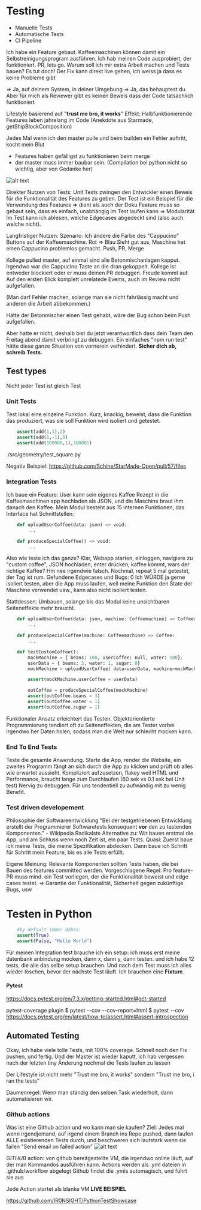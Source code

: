 # Testing
- Manuelle Tests
- Automatische Tests
- CI Pipeline

Ich habe ein Feature gebaut.
Kaffeemaschinen können damit ein Selbstreinigungsprogram ausführen.
Ich hab meinen Code ausprobiert, der funktioniert. PR, lets go.
Warum soll ich mir extra Arbeit machen und Tests bauen? Es tut doch!
Der Fix kann direkt live gehen, ich weiss ja dass es keine Probleme gibt

=> Ja, auf deinem System, in deiner Umgebung
=> Ja, das behauptest du. Aber für mich als Reviewer gibt es keinen Beweis dass der Code tatsächlich funktioniert

Lifestyle basierend auf "__trust me bro, it works__"
Effekt: Halbfunktionierende Features leben jahrelang im Code
(Anekdote aus Starmade, getShipBlockComposition)

Jedes Mal wenn ich den master pulle und beim builden ein Fehler auftritt, kocht mein Blut
- Features haben gefälligst zu funktionieren beim merge
- der master muss immer baubar sein. (Compilation bei python nicht so wichtig, aber von Gedanke her)

![alt text](pushed_fix_try_again.png "Rah")


Direkter Nutzen von Tests:
Unit Tests zwingen den Entwickler einen Beweis für die Funktionalität des Features zu geben.
Der Test ist ein Beispiel für die Verwendung des Features
    => dient als auch der Doku 
Feature muss so gebaut sein, dass es einfach, unabhängig im Test laufen kann => Modularität
Im Test kann ich ablesen, welche Edgecases abgedeckt sind (also auch welche nicht).

Langfristiger Nutzen:
Szenario:
Ich ändere die Farbe des "Cappucino" Buttons auf der Kaffeemaschine.
Rot => Blau
Sieht gut aus, Maschine hat einen Cappucino problemlos gemacht.
Push, PR, Merge

Kollege pulled master, auf einmal sind alle Betonmischanlagen kapput.
Irgendwo war die Cappucino Taste an die dran gekoppelt.
Kollege ist entweder blockiert oder er muss deinen PR debuggen.
Freude kommt auf.
Auf den ersten Blick komplett unrelatede Events, auch im Review nicht aufgefallen.

(Man darf Fehler machen, solange man sie nicht fahrlässig macht und anderen die Arbeit abbekommen.)

Hätte der Betonmischer einen Test gehabt, wäre der Bug schon beim Push aufgefallen.

Aber hatte er nicht, deshalb bist du jetzt verantwortlich dass dein Team den Freitag abend damit verbringt zu debuggen.
Ein einfaches "npm run test" hätte diese ganze Situation von vornerein verhindert.
 __Sicher dich ab, schreib Tests.__

## Test types
Nicht jeder Test ist gleich Test
### Unit Tests
Test lokal eine einzelne Funktion.
Kurz, knackig, beweist, dass die Funktion das produziert, was sie soll
Funktion wird isoliert und getestet.
```py 
    assert(add(1,1),2)
    assert(add(1,-1),0) 
    assert(add(100000,1),100001)
```
./src/geometry/test_square.py

Negativ Beispiel:
https://github.com/Schine/StarMade-Open/pull/57/files

### Integration Tests
Ich baue ein Feature: User kann sein eigenes Kaffee Rezept in die Kaffeemaschinen app hochladen als JSON, und die Maschine braut ihm danach den Kaffee.
Mein Modul besteht aus 15 internen Funktionen, das Interface hat Schnittstellen: 
```py
    def uploadUserCoffee(data: json) => void:
        ...

    def produceSpecialCoffee() => void:
        ...
```
Also wie teste ich das ganze? Klar, Webapp starten, einloggen, navigiere zu "custom coffee", JSON hochladen, enter drücken, kaffee kommt, wars der richtige Kaffee? Hm nee irgendwie falsch.
Nochmal, repeat
5 mal getestet, der Tag ist rum. Gefundene Edgecases und Bugs: 0
Ich WÜRDE ja gerne isoliert testen, aber die App muss laufen, weil meine Funktion den State der Maschine verwendet usw., kann also nicht isoliert testen.

Stattdessen:
Umbauen, solange bis das Modul keine unsichtbaren Seiteneffekte mehr braucht.
```py
    def uploadUserCoffee(data: json, machine: Coffeemachine) => Coffeemachine:
        ...

    def produceSpecialCoffee(machine: Coffeemachine) => Coffee:
        ...

    def testCustomCoffee():
        mockMachine = { beans: 100, userCoffee: null, water: 100};
        userData = { beans: 3, water: 1, sugar: 0}
        mockMachine = uploadUserCoffee( data=userData, machine=mockMachine)

        assert(mockMachine.userCoffee = userData)

        outCoffee = produceSpecialCoffee(mockMachine)
        assert(outCoffee.beans = 3)
        assert(outCoffee.water = 1)
        assert(outCoffee.sugar = 1)
```
Funktionaler Ansatz erleichtert das Testen.
Objektorientierte Programmierung tendiert oft zu Seiteneffekten, die am Tester vorbei irgendwo her Daten holen, sodass man die Welt nur schlecht mocken kann.


### End To End Tests
Teste die gesamte Anwendung.
Starte die App, render die Website, ein zweites Programm fängt an sich durch die App zu klicken und prüft ob alles wie erwartet aussieht.
Kompliziert aufzusetzen, flakey weil HTML und Performance, braucht lange zum Durchlaufen (60 sek vs 0.1 sek bei Unit test)
Nervig zu debuggen.
Für uns tendentiell zu aufwändig mit zu wenig Benefit.

### Test driven developement
Philosophie der Softwareentwicklung
"Bei der testgetriebenen Entwicklung erstellt der Programmierer Softwaretests konsequent __vor__ den zu testenden Komponenten." - Wikipedia
Radikalste Alternative zu: Wir bauen erstmal die App, und am Schluss wenn noch Zeit ist, ein paar Tests.
Quasi: Zuerst baue ich meine Tests, die meine Spezifikation abdecken.
Dann baue ich Schritt für Schritt mein Feature, bis es alle Tests erfüllt.

Eigene Meinung: Relevante Komponenten sollten Tests haben, die bei Bauen des features committed werden.
Vorgeschlagene Regel: Pro feature-PR muss mind. ein Test vorliegen, der die Funktionalität beweist und edge cases testet.
=> Garantie der Funktionalität, Sicherheit gegen zukünftige Bugs, usw

# Testen in Python
```py
    #by default immer dabei:
    assert(True)
    assert(False, "Hello World")
```

Für meinen Integration test brauche ich ein setup:
ich muss erst meine datenbank anbindung mocken, dann x, dann y, dann testen.
und ich habe 12 tests, die alle das selbe setup brauchen.
Und nach dem Test muss ich alles wieder löschen, bevor der nächste Test läuft.
Ich brauchen eine __Fixture__.
#### Pytest
https://docs.pytest.org/en/7.3.x/getting-started.html#get-started

pytest-coverage plugin
$ pytest --cov --cov-report=html
$ pytest --cov
https://docs.pytest.org/en/latest/how-to/assert.html#assert-introspection


## Automated Testing
Okay, ich habe viele tolle Tests, mit 100% coverage.
Schnell noch den Fix pushen, und fertig.
Und der Master ist wieder kaputt, ich hab vergessen nach der letzten tiny Änderung nochmal die Tests laufen zu lassen

Der Lifestyle ist nicht mehr
"Trust me bro, it works"
sondern
"Trust me bro, i ran the tests"

Daumenregel: Wenn man ständig den selben Task wiederholt, dann automatisieren wir.
### Github actions
Was ist eine Github action und wo kann man sie kaufen?
Ziel: Jedes mal wenn irgendjemand, auf irgend einem Branch ins Repo pushed, dann laufen ALLE existierenden Tests durch, und beschweren sich lautstark wenn sie failen
"Send email on failed action"
![alt text](failed_runs.png "Insanity")

_GITHUB_ action:
von github bereitgestellte VM, die irgendwo online läuft, auf der man Kommandos ausführen kann.
Actions werden als .yml dateien in .github/workflow abgelegt
Github findet die .ymls automagisch, und führt sie aus

Jede Action startet als blanke VM
__LIVE BEISPIEL__

https://github.com/IR0NSIGHT/PythonTestShowcase